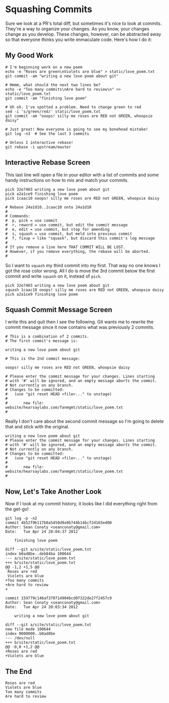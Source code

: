 # Squashing Commits

Sure we look at a PR's total diff, but sometimes it's nice to look at commits. They're a way to organize your changes. As you know, your changes change as you develop. These changes, however, can be abstracted away so that everyone thinks you write immaculate code. Here's how I do it:

## My Good Work

    # I'm beginning work on a new poem
    echo -e "Roses are green\nViolets are blue" > static/love_poem.txt
    git commit -am "writing a new love poem about git"

    # Hmmm, what should the next two lines be?
    echo -e "Too many commits\nAre hard to review\n" >> static/love_poem.txt
    git commit -am "finishing love poem"

    # Uh oh. I've spotted a problem. Need to change green to red
    sed -i 's/green/red/' static/love_poem.txt
    git commit -am "ooops! silly me roses are RED not GREEN, whoopsie daisy"

    # Just great! Now everyone is going to see my bonehead mistake!
    git log -n3  # See the last 3 commits

    # Unless I interactive rebase!
    git rebase -i upstream/master

## Interactive Rebase Screen

This last line will open a file in your editor with a list of commits and some handy instructions on how to mix and match your commits.

    pick 32e7403 writing a new love poem about git
    pick a2a1ce9 finishing love poem
    pick 1caac10 ooops! silly me roses are RED not GREEN, whoopsie daisy
    
    # Rebase 24a1d10..1caac10 onto 24a1d10
    #
    # Commands:
    #  p, pick = use commit
    #  r, reword = use commit, but edit the commit message
    #  e, edit = use commit, but stop for amending
    #  s, squash = use commit, but meld into previous commit
    #  f, fixup = like "squash", but discard this commit's log message
    #
    # If you remove a line here THAT COMMIT WILL BE LOST.
    # However, if you remove everything, the rebase will be aborted.
    #

So I want to `squash` my third commit into my first. That way no one knows I got the rose color wrong. All I do is move the 3rd commit below the first commit and write `squash` on it, instead of `pick`.

    pick 32e7403 writing a new love poem about git
    squash 1caac10 ooops! silly me roses are RED not GREEN, whoopsie daisy
    pick a2a1ce9 finishing love poem

## Squash Commit Message Screen

I write this and quit then I see the following. Git wants me to rewrite the commit message since it now contains what was previously 2 commits.

    # This is a combination of 2 commits.
    # The first commit's message is:
    
    writing a new love poem about git
    
    # This is the 2nd commit message:
    
    ooops! silly me roses are RED not GREEN, whoopsie daisy
    
    # Please enter the commit message for your changes. Lines starting
    # with '#' will be ignored, and an empty message aborts the commit.
    # Not currently on any branch.
    # Changes to be committed:
    #   (use "git reset HEAD <file>..." to unstage)
    #
    #       new file:   website/hearsaylabs.com/fanmgmt/static/love_poem.txt
    #

Really I don't care about the second commit message so I'm going to delete that and stick with the original.

    writing a new love poem about git
    # Please enter the commit message for your changes. Lines starting
    # with '#' will be ignored, and an empty message aborts the commit.
    # Not currently on any branch.
    # Changes to be committed:
    #   (use "git reset HEAD <file>..." to unstage)
    #
    #       new file:   website/hearsaylabs.com/fanmgmt/static/love_poem.txt
    #

## Now, Let's Take Another Look

Now if I look at my commit history, it looks like I did everything right from the get-go!

    git log -p -n2
    commit 4b52f96117b0a5450d9a9b744b14bcf2d165ed00
    Author: Sean Conaty <seanconaty@gmail.com>
    Date:   Tue Apr 24 20:04:37 2012
    
        finishing love poem
    
    diff --git a/site/static/love_poem.txt
    index b0ad8be..deb84ba 100644
    --- a/site/static/love_poem.txt
    +++ b/site/static/love_poem.txt
    @@ -1,2 +1,5 @@
     Roses are red
     Violets are blue
    +Too many commits
    +Are hard to review
    +
    
    commit 159779c146af370714904bcd07322de27f2457c9
    Author: Sean Conaty <seanconaty@gmail.com>
    Date:   Tue Apr 24 20:03:34 2012
    
        writing a new love poem about git
    
    diff --git a/site/static/love_poem.txt
    new file mode 100644
    index 0000000..b0ad8be
    --- /dev/null
    +++ b/site/static/love_poem.txt
    @@ -0,0 +1,2 @@
    +Roses are red
    +Violets are blue

## The End

    Roses are red
    Violets are blue
    Too many commits
    Are hard to review
